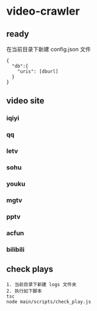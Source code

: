 # video-crawler

## ready
在当前目录下新建 config.json 文件
  ```
  {
    "db":{
      "uris": [dburl]
    }
  }
  ```

## video site

### iqiyi

### qq

### letv

### sohu

### youku

### mgtv

### pptv

### acfun

### bilibili


## check plays
  ```
  1. 当前目录下新建 logs 文件夹
  2. 执行如下脚本
  tsc
  node main/scripts/check_play.js
  ```
